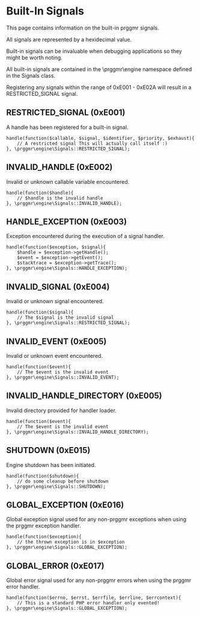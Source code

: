 # Built-In Signals
This page contains information on the built-in prggmr signals.

All signals are represented by a hexidecimal value.

Built-in signals can be invaluable when debugging applications so they might
be worth noting.

All built-in signals are contained in the \prggmr\engine namespace defined in 
the Signals class.

Registering any signals within the range of 0xE001 - 0xE02A will result in a
RESTRICTED_SIGNAL signal.

## RESTRICTED_SIGNAL (0xE001)
A handle has been registered for a built-in signal.

    handle(function($callable, $signal, $identifier, $priority, $exhaust){
        // A restricted signal This will actually call itself :)
    }, \prggmr\engine\Signals::RESTRICTED_SIGNAL);

## INVALID_HANDLE (0xE002)
Invalid or unknown callable variable encountered.

    handle(function($handle){
        // $handle is the invalid handle
    }, \prggmr\engine\Signals::INVALID_HANDLE);

## HANDLE_EXCEPTION (0xE003)
Exception encountered during the execution of a signal handler.

    handle(function($exception, $signal){
        $handle = $exception->getHandle();
        $event = $exception->getEvent();
        $stacktrace = $exception->getTrace();
    }, \prggmr\engine\Signals::HANDLE_EXCEPTION);

## INVALID_SIGNAL (0xE004)
Invalid or unknown signal encountered.

    handle(function($signal){
        // The $signal is the invalid signal
    }, \prggmr\engine\Signals::RESTRICTED_SIGNAL);

## INVALID_EVENT (0xE005)
Invalid or unknown event encountered.

    handle(function($event){
        // The $event is the invalid event
    }, \prggmr\engine\Signals::INVALID_EVENT);

## INVALID_HANDLE_DIRECTORY (0xE005)
Invalid directory provided for handler loader.

    handle(function($event){
        // The $event is the invalid event
    }, \prggmr\engine\Signals::INVALID_HANDLE_DIRECTORY);

## SHUTDOWN (0xE015)
Engine shutdown has been initiated.

    handle(function($shutdown){
        // do some cleanup before shutdown
    }, \prggmr\engine\Signals::SHUTDOWN);

## GLOBAL_EXCEPTION (0xE016)
Global exception signal used for any non-prggmr exceptions when using the prggmr
exception handler.

    handle(function($exception){
        // the thrown exception is in $exception
    }, \prggmr\engine\Signals::GLOBAL_EXCEPTION);

## GLOBAL_ERROR (0xE017)
Global error signal used for any non-prggmr errors when using the prggmr
error handler.

    handle(function($errno, $errst, $errfile, $errline, $errcontext){
        // This is a standard PHP error handler only evented!
    }, \prggmr\engine\Signals::GLOBAL_EXCEPTION);